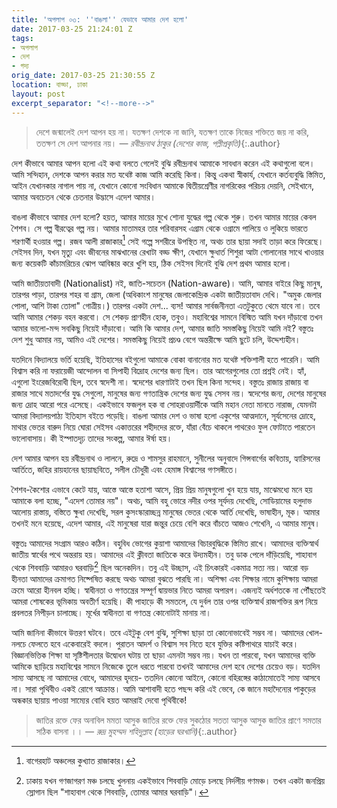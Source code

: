 ```yaml
---
title: 'অপলাপ ০৩: ''বাঙলা'' যেভাবে আমার দেশ হলো'
date: 2017-03-25 21:24:01 Z
tags:
- অপলাপ
- দেশ
- গদ্য
orig_date: 2017-03-25 21:30:55 Z
location: বাড্ডা, ঢাকা
layout: post
excerpt_separator: "<!--more-->"
---
```


> দেশে জন্মালেই দেশ আপন হয় না। যতক্ষণ দেশকে না জানি, যতক্ষণ তাকে নিজের শক্তিতে জয় না করি, ততক্ষণ সে দেশ আপনার নয়। *— রবীন্দ্রনাথ ঠাকুর (দেশের কাজ, পল্লীপ্রকৃতি)*{:.author}

দেশ কীভাবে আমার আপন হলো এই কথা বলতে গেলেই বুঝি রবীন্দ্রনাথ আমাকে সাবধান করেন এই কথাগুলো বলে। আমি সন্দিহান, দেশকে আপন করার মত যথেষ্ট কাজ আমি করেছি কিনা। কিন্তু একথা স্বীকার্য, যেখানে কর্তব্যবুদ্ধি স্তিমিত, আইন যেখানকার নাগাল পায় না, যেখানে কোনো সংবিধান আমাকে দ্বিতীয়শ্রেণীর নাগরিকের পরিচয় দেয়নি, সেইখানে, আমার অবচেতন থেকে চেতনার উদ্ভাসে এদেশ আমার।

বাঙলা কীভাবে আমার দেশ হলো? হয়ত, আমার মায়ের মুখে শোনা যুদ্ধের গল্প থেকে শুরু। তখন আমার মায়ের কেবল শৈশব। সে গল্প বীরত্বের গল্প নয়। আমার মাতামহর তার পরিবারসহ এগ্রাম থেকে ওগ্রামে পালিয়ে ও লুকিয়ে ভারতে শরণার্থী হওয়ার গল্প। রজব আলী রাজাকার[^1] সেই গল্পে সশরীরে উপস্থিত না, অথচ তার ছায়া সদাই তাড়া করে ফিরেছে। সেইসব দিন, যখন মৃত্যু এবং জীবনের মাঝখানের রেখাটা বড্ড ক্ষীণ, যেখানে ক্ষুধার্ত শিশুরা আটা গোলানোর সাথে খাওয়ার জন্য কয়েকটি কাঁচামরিচের ঝোপ আবিষ্কার করে খুশি হয়, ঠিক সেইসব দিনেই বুঝি দেশ প্রথম আমার হলো।
<!--more-->
আমি জাতীয়তাবাদী (Nationalist) নই, জাতি-সচেতন (Nation-aware)। আমি, আমার বাইরে কিছু মানুষ, তারপর পাড়া, তারপর শহর বা গ্রাম, জেলা (অধিকাংশ মানুষের জেলাকেন্দ্রিক একটা জাতীয়তাবাদ দেখি। "অমুক জেলার পোলা, আশি টাকা তোলা" গোত্রীয়।) তারপর একটা দেশ... ব্যস! আমার সার্বজনীনতা এতটুকুতে থেমে যাবে না। তবে আমি আমার শেকড় বহন করবো। সে শেকড় প্রাণহীন হোক, তবুও। মহাবিশ্বের সামনে বিস্মিত আমি যখন দাঁড়াবো তখন আমার ভালো-মন্দ সবকিছু নিয়েই দাঁড়াবো। আমি কি আমার দেশ, আমার জাতি সমস্তকিছু নিয়েই আমি নই? বস্তুতঃ দেশ শুধু আমার নয়, আমিও এই দেশের। সমস্তকিছু নিয়েই প্রচণ্ড বেগে অন্তরীক্ষে আমি ছুটে চলি, উদ্দেশ্যহীন।

যতদিনে বিদ্যালয়ে ভর্তি হয়েছি, ইতিহাসের বইগুলো আমাকে বোকা বানানোর মত যথেষ্ট শক্তিশালী হতে পারেনি। আমি বিশ্বাস করি না ফরায়েজী আন্দোলন বা সিপাহী বিদ্রোহ দেশের জন্য ছিল। তার আগেরগুলোর তো প্রশ্নই নেই। হ্যাঁ, এগুলো ইংরেজবিরোধী ছিল, তবে স্বদেশী না। স্বদেশের ধারণাটাই তখন ছিল কিনা সন্দেহ। বস্তুতঃ রাজায় রাজায় বা রাজার সাথে মতাদর্শের যুদ্ধ সেগুলো, মানুষের জন্য গণতান্ত্রিক দেশের জন্য যুদ্ধ সেসব নয়। স্বদেশের জন্য, দেশের মানুষের জন্য দ্রোহ আরো পরে এসেছে। একইভাবে ফজলুল হক বা সোহরাওয়ার্দীকে আমি মহান নেতা মানতে নারাজ, যেমনটা আমরা বিদ্যালয়পাঠ্য ইতিহাস বইতে পড়েছি। বাঙলা আমার দেশ ও ভাষা হলো একুশের আত্মদানে, সূর্যসেনের দ্রোহে, মাথার ভেতর বারুদ নিয়ে ঘোরা সেইসব একাত্তরের শহীদদের রক্তে, যাঁরা বেঁচে থাকলে পাথরেও ফুল ফোটাতে পারতেন ভালোবাসায়। কী ইস্পাতদৃঢ় তাদের সংকল্প, আমার ঈর্ষা হয়।

দেশ আমার আপন হয় রবীন্দ্রনাথ ও লালনে, রুদ্রে ও শামসুর রাহমানে, সুনীলের অনুবাদে গিন্সবার্গের কবিতায়, হ্যারিসনের আর্তিতে, জহির রায়হানের ছায়াছবিতে, সলীল চৌধুরী এবং হেমাঙ্গ বিশ্বাসের গণসঙ্গীতে।

শৈশব-কৈশোর এভাবে কেটে যায়, আস্তে আস্তে হতাশা আসে, প্রিয় প্রিয় মানুষগুলো খুন হয়ে যায়, মাঝেমধ্যে মনে হয় আমাকে বলা হচ্ছে, "এদেশ তোমার নয়"। অথচ, আমি বহু ভোরে নদীর ওপর সূর্যদয় দেখেছি, সোডিয়ামের হলুদাভ আলোয় রাস্তায়, বস্তিতে ক্ষুধা দেখেছি, সরল কুসংস্কারাচ্ছন্ন মানুষের ভেতর থেকে আর্তি দেখেছি, ভাষাহীন, মূক। আমার তখনই মনে হয়েছে, এদেশ আমার, এই মানুষেরা যারা জন্তুর চেয়ে বেশি করে বাঁচতে আজও শেখেনি, এ আমার মানুষ। 

বস্তুতঃ আমাদের সংগ্রাম আরও কঠিন। বহুবিধ ভোগের কুয়াশা আমাদের বিচারবুদ্ধিকে স্তিমিত রাখে। আমাদের ব্যক্তিস্বার্থ জাতীয় স্বার্থের পথে অন্তরায় হয়। আমাদের এই ক্লীবতা জাতিকে করে উদ্যমহীন। তবু ডাক পেলে দাঁড়িয়েছি, শাহাবাগ থেকে শিববাড়ি আমারও ঘরবাড়ি[^2] ছিল অনেকদিন। তবু এই উচ্ছাস, এই চিৎকারই একমাত্র সত্য নয়। আরো বড় হীনতা আমাদের ক্রমাগত নিষ্পেষিত করছে অথচ আমরা বুঝতে পারছি না। অশিক্ষা এবং শিক্ষার নামে কুশিক্ষায় আমরা ক্রমে আরো হীনবল হচ্ছি। স্বাধীনতা ও গণতন্ত্রের সম্পূর্ণ দ্বায়ভার নিতে আমরা অপারগ। এজন্যই অর্ধশতকে না পৌঁছতেই আমরা শোষকের ভূমিকায় অবতীর্ণ হয়েছি। কী পাহাড়ে কী সমতলে, যে দুর্বল তার ওপর ব্যক্তিস্বার্থ রাজশক্তির রূপ নিয়ে প্রবলতর নিপীড়ন চালাচ্ছে। মূর্খের স্বাধীনতা বা গণতন্ত্র কোনোটাই মানায় না।

আমি জানিনা কীভাবে উত্তরণ ঘটবে। তবে এইটুকু বেশ বুঝি, সুশিক্ষা ছাড়া তা কোনোভাবেই সম্ভব না। আমাদের খোল-নলচে ফেলতে হবে একেবারেই বদলে। পুরাতন আদর্শ ও বিশ্বাস সব নিতে হবে যুক্তির কষ্টিপাথরে যাচাই করে। বিজ্ঞানভিত্তিক শিক্ষা যা সৃষ্টিশীলতার উদ্বোধন ঘটায় তা ছাড়া এমনটা সম্ভব নয়। যখন তা পারবো, যখন আমাদের ব্যক্তি আমিকে ছাড়িয়ে মহাবিশ্বের সামনে নিজেকে তুলে ধরতে পারবো তখনই আমাদের দেশ হবে দেশের চেয়েও বড়। যতদিন সাম্য আসছে না আমাদের বোধে, আমাদের হৃদয়ে- ততদিন কোনো আইনে, কোনো বহিরঙ্গের কাঠামোতেই সাম্য আসবে না। সারা পৃথিবীও একই রোগে আক্রান্ত। আমি আশাবাদী হতে পছন্দ করি এই ভেবে, কে জানে মহাদৈন্যের পাকুড়ের অন্ধকার ছায়ায় পাওয়া সাম্যের বোধি হয়ত আমরাই দেবো পৃথিবীকে!

> জাতির রক্তে ফের অনাবিল মমতা আসুক
> জাতির রক্তে ফের সুকঠোর সততা আসুক
> আসুক জাতির প্রাণে সমতার সঠিক বাসনা ।। *— রুদ্র মুহম্মদ শহিদুল্লাহ (হাড়ের ঘরখানি)*{:.author}

[^1]: বাগেরহাট অঞ্চলের কুখ্যাত রাজাকার।
[^2]: ঢাকায় যখন গণজাগরণ মঞ্চ চলছে খুলনায় একইভাবে শিববাড়ি মোড়ে চলছে নির্দলীয় গণমঞ্চ। তখন একটা জনপ্রিয় স্লোগান ছিল "শাহাবাগ থেকে শিববাড়ি, তোমার আমার ঘরবাড়ি"।
